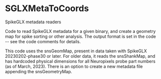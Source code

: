 # SGLXMetaToCoords
SpikeGLX metadata readers

Code to read SpikeGLX metadata for a given binary, and create a geometry map for spike sorting or other analysis.
The output format is set in the code -- see the code comments for details.

This code uses the snsGeomMap, present in data taken with SpikeGLX 20230202-phase30 or later. For older data, it reads the snsShankMap, and has hardcoded physical dimensions for all Neuropixels probe part numbers (as of March, 2023). There is an option to create a new metadata file appending the snsGeometryMap.


